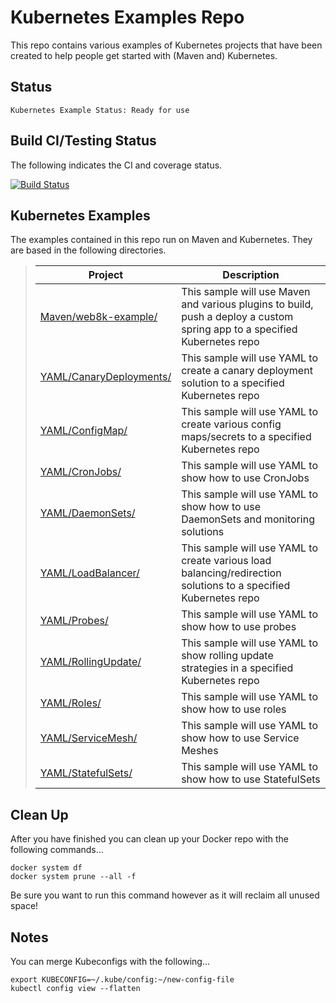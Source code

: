 Kubernetes Examples Repo
========================

This repo contains various examples of Kubernetes projects that have been created to help people get started with (Maven and) Kubernetes.

Status
------
````
Kubernetes Example Status: Ready for use
````
Build CI/Testing Status
-----------------------
The following indicates the CI and coverage status.

[![Build Status](https://travis-ci.org/tpayne/kubernetes-examples.svg?branch=main)](https://travis-ci.org/tpayne/kubernetes-examples)

Kubernetes Examples
-------------------
The examples contained in this repo run on Maven and Kubernetes. They are based in the following directories.

>| Project | Description | 
>| ------- | ----------- |
>| [Maven/web8k-example/](https://github.com/tpayne/kubernetes-examples/tree/main/Maven/web8k-example) | This sample will use Maven and various plugins to build, push a deploy a custom spring app to a specified Kubernetes repo |
>| [YAML/CanaryDeployments/](https://github.com/tpayne/kubernetes-examples/tree/main/YAML/CanaryDeployments) | This sample will use YAML to create a canary deployment solution to a specified Kubernetes repo |
>| [YAML/ConfigMap/](https://github.com/tpayne/kubernetes-examples/tree/main/YAML/ConfigMap) | This sample will use YAML to create various config maps/secrets to a specified Kubernetes repo |
>| [YAML/CronJobs/](https://github.com/tpayne/kubernetes-examples/tree/main/YAML/CronJobs) | This sample will use YAML to show how to use CronJobs |
>| [YAML/DaemonSets/](https://github.com/tpayne/kubernetes-examples/tree/main/YAML/DaemonSets) | This sample will use YAML to show how to use DaemonSets and monitoring solutions |
>| [YAML/LoadBalancer/](https://github.com/tpayne/kubernetes-examples/tree/main/YAML/LoadBalancer) | This sample will use YAML to create various load balancing/redirection solutions to a specified Kubernetes repo |
>| [YAML/Probes/](https://github.com/tpayne/kubernetes-examples/tree/main/YAML/Probes) | This sample will use YAML to show how to use probes |
>| [YAML/RollingUpdate/](https://github.com/tpayne/kubernetes-examples/tree/main/YAML/RollingUpdate) | This sample will use YAML to show rolling update strategies in a specified Kubernetes repo |
>| [YAML/Roles/](https://github.com/tpayne/kubernetes-examples/tree/main/YAML/Roles) | This sample will use YAML to show how to use roles |
>| [YAML/ServiceMesh/](https://github.com/tpayne/kubernetes-examples/tree/main/YAML/ServiceMesh) | This sample will use YAML to show how to use Service Meshes |
>| [YAML/StatefulSets/](https://github.com/tpayne/kubernetes-examples/tree/main/YAML/StatefulSets) | This sample will use YAML to show how to use StatefulSets |

Clean Up
--------
After you have finished you can clean up your Docker repo with the following commands...

    docker system df
    docker system prune --all -f
    
Be sure you want to run this command however as it will reclaim all unused space!

Notes
-----
You can merge Kubeconfigs with the following...
    
    export KUBECONFIG=~/.kube/config:~/new-config-file 
    kubectl config view --flatten
